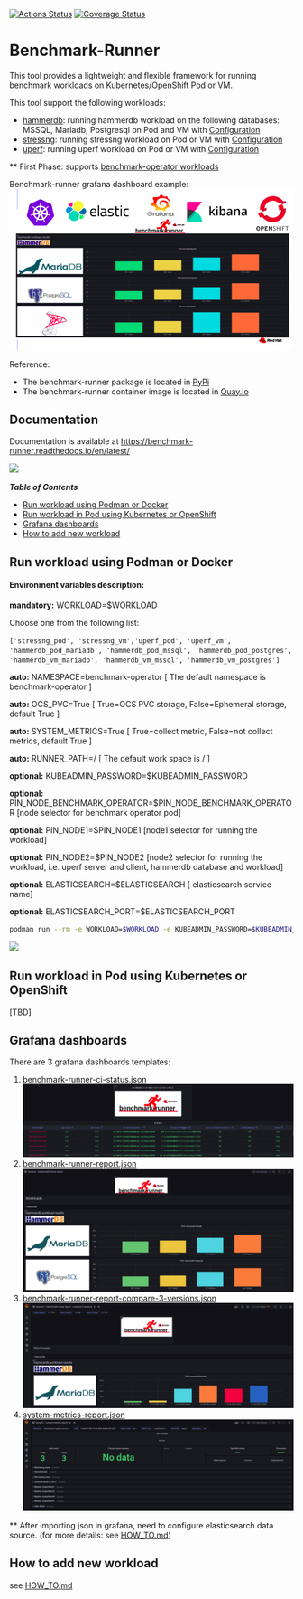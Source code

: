 
[![Actions Status](https://github.com/redhat-performance/benchmark-runner/workflows/CI/badge.svg)](https://github.com/redhat-performance/benchmark-runner/actions)
[![Coverage Status](https://coveralls.io/repos/github/redhat-performance/benchmark-runner/badge.svg?branch=main)](https://coveralls.io/github/redhat-performance/benchmark-runner?branch=main)

# Benchmark-Runner

This tool provides a lightweight and flexible framework for running benchmark workloads 
on Kubernetes/OpenShift Pod or VM.

This tool support the following workloads:

* [hammerdb](https://hammerdb.com/): running hammerdb workload on the following databases: MSSQL, Mariadb, Postgresql on Pod and VM with [Configuration](benchmark_runner/benchmark_operator/workload_flavors/func_ci/hammerdb)
* [stressng](https://wiki.ubuntu.com/Kernel/Reference/stress-ng): running stressng workload on Pod or VM with [Configuration](benchmark_runner/benchmark_operator/workload_flavors/func_ci/stressng)
* [uperf](http://uperf.org/): running uperf workload on Pod or VM with [Configuration](benchmark_runner/benchmark_operator/workload_flavors/func_ci/uperf)

** First Phase: supports [benchmark-operator workloads](https://github.com/cloud-bulldozer/benchmark-operator)

Benchmark-runner grafana dashboard example:
![](media/grafana.png)

Reference:
* The benchmark-runner package is located in [PyPi](https://pypi.org/project/benchmark-runner)
* The benchmark-runner container image is located in [Quay.io](https://quay.io/repository/ebattat/benchmark-runner)

## Documentation
Documentation is available at https://benchmark-runner.readthedocs.io/en/latest/

![](media/docker1.png)

_**Table of Contents**_

<!-- TOC -->
- [Run workload using Podman or Docker](#run-workload-using-podman-or-docker)
- [Run workload in Pod using Kubernetes or OpenShift](#run-workload-in-pod-using-kubernetes-or-openshift)
- [Grafana dashboards](#grafana-dashboards)
- [How to add new workload](#how-to-add-new-workload)

<!-- /TOC -->

## Run workload using Podman or Docker 

#### Environment variables description:

**mandatory:** WORKLOAD=$WORKLOAD

Choose one from the following list:

`['stressng_pod', 'stressng_vm','uperf_pod', 'uperf_vm', 'hammerdb_pod_mariadb', 'hammerdb_pod_mssql', 'hammerdb_pod_postgres', 'hammerdb_vm_mariadb', 'hammerdb_vm_mssql', 'hammerdb_vm_postgres']`

**auto:** NAMESPACE=benchmark-operator [ The default namespace is benchmark-operator ]

**auto:** OCS_PVC=True [ True=OCS PVC storage, False=Ephemeral storage, default True ]

**auto:** SYSTEM_METRICS=True [ True=collect metric, False=not collect metrics, default True ]

**auto:** RUNNER_PATH=/ [ The default work space is / ]

**optional:** KUBEADMIN_PASSWORD=$KUBEADMIN_PASSWORD

**optional:** PIN_NODE_BENCHMARK_OPERATOR=$PIN_NODE_BENCHMARK_OPERATOR [node selector for benchmark operator pod]

**optional:** PIN_NODE1=$PIN_NODE1 [node1 selector for running the workload]

**optional:** PIN_NODE2=$PIN_NODE2 [node2 selector for running the workload, i.e. uperf server and client, hammerdb database and workload]

**optional:** ELASTICSEARCH=$ELASTICSEARCH [ elasticsearch service name]

**optional:** ELASTICSEARCH_PORT=$ELASTICSEARCH_PORT

```sh
podman run --rm -e WORKLOAD=$WORKLOAD -e KUBEADMIN_PASSWORD=$KUBEADMIN_PASSWORD -e PIN_NODE_BENCHMARK_OPERATOR=$PIN_NODE_BENCHMARK_OPERATOR -e PIN_NODE1=$PIN_NODE1 -e PIN_NODE2=$PIN_NODE2 -e ELASTICSEARCH=$ELASTICSEARCH -e ELASTICSEARCH_PORT=$ELASTICSEARCH_PORT -e log_level=INFO -v $KUBECONFIG:/root/.kube/config --privileged quay.io/ebattat/benchmark-runner:latest
```

![](media/demo.gif)

## Run workload in Pod using Kubernetes or OpenShift

[TBD]

## Grafana dashboards

There are 3 grafana dashboards templates:
1. [benchmark-runner-ci-status.json](grafana/benchmark-runner-ci-status.json)
![](media/benchmark-runner-ci-status.png)
2. [benchmark-runner-report.json](grafana/benchmark-runner-report.json)
![](media/benchmark-runner-report.png)
3. [benchmark-runner-report-compare-3-versions.json](grafana/benchmark-runner-report-compare-3-versions.json)
![](media/benchmark-runner-report-compare-3-versions.png)
4. [system-metrics-report.json](grafana/system-metrics-report.json)
![](media/system-metrics-report.png)

** After importing json in grafana, need to configure elasticsearch data source. (for more details: see [HOW_TO.md](HOW_TO.md))

## How to add new workload

see [HOW_TO.md](HOW_TO.md)